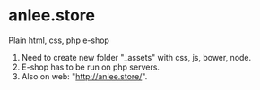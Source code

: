 # anlee.store
Plain html, css, php e-shop

1. Need to create new folder "_assets" with css, js, bower, node.
2. E-shop has to be run on php servers.
3. Also on web: "http://anlee.store/".
